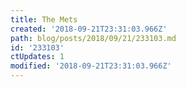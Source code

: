 ```yaml
---
title: The Mets
created: '2018-09-21T23:31:03.966Z'
path: blog/posts/2018/09/21/233103.md
id: '233103'
ctUpdates: 1
modified: '2018-09-21T23:31:03.966Z'
---
```


